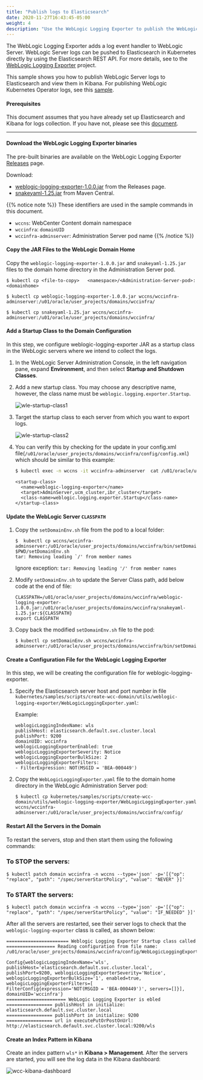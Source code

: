 ```yaml
---
title: "Publish logs to Elasticsearch"
date: 2020-11-27T16:43:45-05:00
weight: 4
description: "Use the WebLogic Logging Exporter to publish the WebLogic Server logs to Elasticsearch."
---
```


The WebLogic Logging Exporter adds a log event handler to WebLogic Server. WebLogic Server logs can be pushed to Elasticsearch in Kubernetes directly
by using the Elasticsearch REST API. For more details, see to the [WebLogic Logging Exporter](https://github.com/oracle/weblogic-logging-exporter) project.  

This sample shows you how to publish WebLogic Server logs to Elasticsearch and view them in Kibana. For publishing WebLogic Kubernetes Operator logs, see this [sample](https://oracle.github.io/weblogic-kubernetes-operator/samples/simple/elastic-stack/operator/).

#### Prerequisites

This document assumes that you have already set up Elasticsearch and Kibana for logs collection. If you have not, please see this [document](https://github.com/oracle/weblogic-kubernetes-operator/tree/master/kubernetes/samples/scripts/elasticsearch-and-kibana).

---  

#### Download the WebLogic Logging Exporter binaries

The pre-built binaries are available on the WebLogic Logging Exporter [Releases](https://github.com/oracle/weblogic-logging-exporter/releases) page.  

Download:

* [weblogic-logging-exporter-1.0.0.jar](https://github.com/oracle/weblogic-logging-exporter/releases/download/v1.0.0/weblogic-logging-exporter-1.0.0.jar) from the Releases page.
* [snakeyaml-1.25.jar](https://repo1.maven.org/maven2/org/yaml/snakeyaml/1.25/snakeyaml-1.25.jar) from Maven Central.

{{% notice note %}} These identifiers are used in the sample commands in this document.

* `wccns`: WebCenter Content domain namespace
* `wccinfra`: `domainUID`
* `wccinfra-adminserver`: Administration Server pod name
{{% /notice %}}

#### Copy the JAR Files to the WebLogic Domain Home

Copy the `weblogic-logging-exporter-1.0.0.jar` and `snakeyaml-1.25.jar` files to the domain home directory in the Administration Server pod.

```
$ kubectl cp <file-to-copy>   <namespace>/<Administration-Server-pod>:<domainhome>

```

```
$ kubectl cp weblogic-logging-exporter-1.0.0.jar wccns/wccinfra-adminserver:/u01/oracle/user_projects/domains/wccinfra/

$ kubectl cp snakeyaml-1.25.jar wccns/wccinfra-adminserver:/u01/oracle/user_projects/domains/wccinfra/

```

#### Add a Startup Class to the Domain Configuration

In this step, we configure weblogic-logging-exporter JAR as a startup class in the WebLogic servers where we intend to collect the logs.

1. In the WebLogic Server Administration Console, in the left navigation pane, expand **Environment**, and then select **Startup and Shutdown Classes**.

1. Add a new startup class. You may choose any descriptive name, however, the class name must be `weblogic.logging.exporter.Startup`.

    ![wle-startup-class1](images/wle-startup-class1.png)

1. Target the startup class to each server from which you want to export logs.

    ![wle-startup-class2](images/wle-startup-class2.png)

1. You can verify this by checking for the update in your config.xml file(`/u01/oracle/user_projects/domains/wccinfra/config/config.xml`) which should be similar to this example:
    ```bash
    $ kubectl exec -n wccns -it wccinfra-adminserver  cat /u01/oracle/user_projects/domains/wccinfra/config/config.xml
    ```
    ```
    <startup-class>
      <name>weblogic-logging-exporter</name>
      <target>AdminServer,ucm_cluster,ibr_cluster</target>
      <class-name>weblogic.logging.exporter.Startup</class-name>
    </startup-class>
    ```  

#### Update the WebLogic Server `CLASSPATH`

1. Copy the `setDomainEnv.sh` file from the pod to a local folder:
    ```
    $  kubectl cp wccns/wccinfra-adminserver:/u01/oracle/user_projects/domains/wccinfra/bin/setDomainEnv.sh $PWD/setDomainEnv.sh
    tar: Removing leading `/' from member names
    ```
	
	Ignore exception: `tar: Removing leading '/' from member names`

1. Modify `setDomainEnv.sh` to update the Server Class path, add below code  at the end of file:
    ```
    CLASSPATH=/u01/oracle/user_projects/domains/wccinfra/weblogic-logging-exporter-1.0.0.jar:/u01/oracle/user_projects/domains/wccinfra/snakeyaml-1.25.jar:${CLASSPATH}
    export CLASSPATH
    ```  

1. Copy back the modified `setDomainEnv.sh` file to the pod:
	```
	$ kubectl cp setDomainEnv.sh wccns/wccinfra-adminserver:/u01/oracle/user_projects/domains/wccinfra/bin/setDomainEnv.sh
	```

#### Create a Configuration File for the WebLogic Logging Exporter  

In this step, we will be creating the configuration file for weblogic-logging-exporter.

1. Specify the Elasticsearch server host and port number in file `kubernetes/samples/scripts/create-wcc-domain/utils/weblogic-logging-exporter/WebLogicLoggingExporter.yaml`:

	Example:
	```
	weblogicLoggingIndexName: wls
	publishHost: elasticsearch.default.svc.cluster.local
	publishPort: 9200
	domainUID: wccinfra
	weblogicLoggingExporterEnabled: true
	weblogicLoggingExporterSeverity: Notice
	weblogicLoggingExporterBulkSize: 2
	weblogicLoggingExporterFilters:
	- FilterExpression: NOT(MSGID = 'BEA-000449')
	```  

2. Copy the `WebLogicLoggingExporter.yaml` file to the domain home directory in the WebLogic Administration Server pod:
	```
	$ kubectl cp kubernetes/samples/scripts/create-wcc-domain/utils/weblogic-logging-exporter/WebLogicLoggingExporter.yaml  wccns/wccinfra-adminserver:/u01/oracle/user_projects/domains/wccinfra/config/
	```  

#### Restart All the Servers in the Domain

To restart the servers, stop and then start them using the following commands:

### To STOP the servers:
```
$ kubectl patch domain wccinfra -n wccns --type='json' -p='[{"op": "replace", "path": "/spec/serverStartPolicy", "value": "NEVER" }]'
```

### To START the servers:
```
$ kubectl patch domain wccinfra -n wccns --type='json' -p='[{"op": "replace", "path": "/spec/serverStartPolicy", "value": "IF_NEEDED" }]'
```

After all the servers are restarted, see their server logs to check that the `weblogic-logging-exporter` class is called, as shown below:
```
======================= Weblogic Logging Exporter Startup class called 
================== Reading configuration from file name: /u01/oracle/user_projects/domains/wccinfra/config/WebLogicLoggingExporter.yaml 
  
Config{weblogicLoggingIndexName='wls', publishHost='elasticsearch.default.svc.cluster.local', publishPort=9200, weblogicLoggingExporterSeverity='Notice', weblogicLoggingExporterBulkSize='1', enabled=true, weblogicLoggingExporterFilters=[
FilterConfig{expression='NOT(MSGID = 'BEA-000449')', servers=[]}], domainUID='wccinfra'} 
====================== WebLogic Logging Exporter is ebled 
================= publishHost in initialize: elasticsearch.default.svc.cluster.local 
================= publishPort in initialize: 9200 
================= url in executePutOrPostOnUrl: http://elasticsearch.default.svc.cluster.local:9200/wls
```  

#### Create an Index Pattern in Kibana  
Create an index pattern `wls*` in **Kibana > Management**. After the servers are started, you will see the log data in the Kibana dashboard:

![wcc-kibana-dashboard](images/wcc-kibana-dashboard.png)
